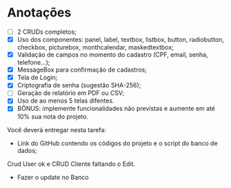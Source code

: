 # Anotações

- [ ]  2 CRUDs completos;
- [x]  Uso dos componentes: panel, label, textbox, listbox, button, radiobutton, checkbox, picturebox, monthcalendar, maskedtextbox;
- [x]  Validação de campos no momento do cadastro (CPF, email, senha, telefone…);
- [x]  MessageBox para confirmação de cadastros;
- [x]  Tela de Login;
- [x]  Criptografia de senha (sugestão SHA-256);
- [ ]  Geração de relatório em PDF ou CSV;
- [x]  Uso de ao menos 5 telas difentes.
- [x]  BÔNUS: implemente funcionalidades não previstas e aumente em até 10% sua nota do projeto.

Você deverá entregar nesta tarefa:

- Link do GitHub contendo os códigos do projeto e o script do banco de dados;

Crud User ok e CRUD Cliente faltando o Edit.

- Fazer o update no Banco

